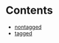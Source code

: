 

# Contents
- [nontagged](/src/economic/ruleProcessor/nontagged)
- [tagged](/src/economic/ruleProcessor/tagged)
